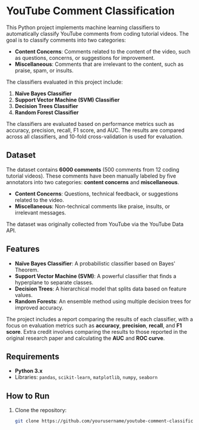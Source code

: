 # YouTube Comment Classification

This Python project implements machine learning classifiers to automatically classify YouTube comments from coding tutorial videos. The goal is to classify comments into two categories:

- **Content Concerns**: Comments related to the content of the video, such as questions, concerns, or suggestions for improvement.
- **Miscellaneous**: Comments that are irrelevant to the content, such as praise, spam, or insults.

The classifiers evaluated in this project include:

1. **Naïve Bayes Classifier**
2. **Support Vector Machine (SVM) Classifier**
3. **Decision Trees Classifier**
4. **Random Forest Classifier**

The classifiers are evaluated based on performance metrics such as accuracy, precision, recall, F1 score, and AUC. The results are compared across all classifiers, and 10-fold cross-validation is used for evaluation.

## Dataset

The dataset contains **6000 comments** (500 comments from 12 coding tutorial videos). These comments have been manually labeled by five annotators into two categories: **content concerns** and **miscellaneous**.

- **Content Concerns**: Questions, technical feedback, or suggestions related to the video.
- **Miscellaneous**: Non-technical comments like praise, insults, or irrelevant messages.

The dataset was originally collected from YouTube via the YouTube Data API.

## Features

- **Naïve Bayes Classifier**: A probabilistic classifier based on Bayes' Theorem.
- **Support Vector Machine (SVM)**: A powerful classifier that finds a hyperplane to separate classes.
- **Decision Trees**: A hierarchical model that splits data based on feature values.
- **Random Forests**: An ensemble method using multiple decision trees for improved accuracy.

The project includes a report comparing the results of each classifier, with a focus on evaluation metrics such as **accuracy**, **precision**, **recall**, and **F1 score**. Extra credit involves comparing the results to those reported in the original research paper and calculating the **AUC** and **ROC curve**.

## Requirements

- **Python 3.x**
- Libraries: `pandas`, `scikit-learn`, `matplotlib`, `numpy`, `seaborn`

## How to Run

1. Clone the repository:
   ```bash
   git clone https://github.com/yourusername/youtube-comment-classification.git
